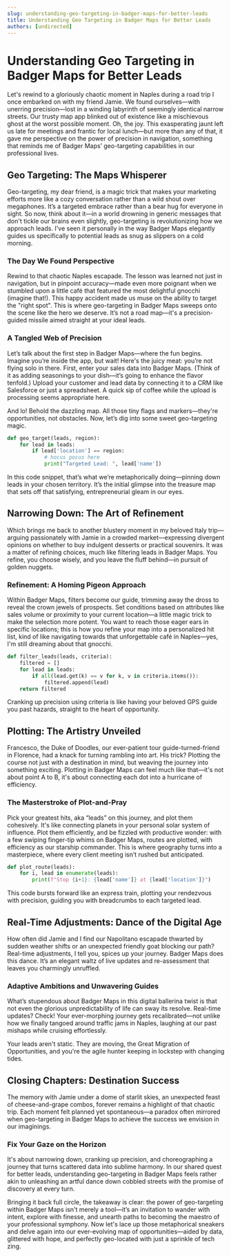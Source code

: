 ```yaml
---
slug: understanding-geo-targeting-in-badger-maps-for-better-leads
title: Understanding Geo Targeting in Badger Maps for Better Leads
authors: [undirected]
---
```



# Understanding Geo Targeting in Badger Maps for Better Leads

Let's rewind to a gloriously chaotic moment in Naples during a road trip I once embarked on with my friend Jamie. We found ourselves—with unerring precision—lost in a winding labyrinth of seemingly identical narrow streets. Our trusty map app blinked out of existence like a mischievous ghost at the worst possible moment. Oh, the joy. This exasperating jaunt left us late for meetings and frantic for local lunch—but more than any of that, it gave me perspective on the power of precision in navigation, something that reminds me of Badger Maps’ geo-targeting capabilities in our professional lives. 

## Geo Targeting: The Maps Whisperer

Geo-targeting, my dear friend, is a magic trick that makes your marketing efforts more like a cozy conversation rather than a wild shout over megaphones. It’s a targeted embrace rather than a bear hug for everyone in sight. So now, think about it—in a world drowning in generic messages that don't tickle our brains even slightly, geo-targeting is revolutionizing how we approach leads. I've seen it personally in the way Badger Maps elegantly guides us specifically to potential leads as snug as slippers on a cold morning.

### The Day We Found Perspective

Rewind to that chaotic Naples escapade. The lesson was learned not just in navigation, but in pinpoint accuracy—made even more poignant when we stumbled upon a little café that featured the most delightful gnocchi (imagine that!). This happy accident made us muse on the ability to target the "right spot". This is where geo-targeting in Badger Maps sweeps onto the scene like the hero we deserve. It’s not a road map—it's a precision-guided missile aimed straight at your ideal leads.

### A Tangled Web of Precision

Let’s talk about the first step in Badger Maps—where the fun begins. Imagine you’re inside the app, but wait! Here's the juicy meat: you’re not flying solo in there. First, enter your sales data into Badger Maps. (Think of it as adding seasonings to your dish—it’s going to enhance the flavor tenfold.) Upload your customer and lead data by connecting it to a CRM like Salesforce or just a spreadsheet. A quick sip of coffee while the upload is processing seems appropriate here. 

And lo! Behold the dazzling map. All those tiny flags and markers—they're opportunities, not obstacles. Now, let’s dig into some sweet geo-targeting magic.

```python
def geo_target(leads, region):
    for lead in leads:
        if lead['location'] == region:
            # hocus pocus here
            print("Targeted Lead: ", lead['name'])
```

In this code snippet, that’s what we’re metaphorically doing—pinning down leads in your chosen territory. It’s the initial glimpse into the treasure map that sets off that satisfying, entrepreneurial gleam in our eyes.

## Narrowing Down: The Art of Refinement

Which brings me back to another blustery moment in my beloved Italy trip—arguing passionately with Jamie in a crowded market—expressing divergent opinions on whether to buy indulgent desserts or practical souvenirs. It was a matter of refining choices, much like filtering leads in Badger Maps. You refine, you choose wisely, and you leave the fluff behind—in pursuit of golden nuggets.

### Refinement: A Homing Pigeon Approach

Within Badger Maps, filters become our guide, trimming away the dross to reveal the crown jewels of prospects. Set conditions based on attributes like sales volume or proximity to your current location—a little magic trick to make the selection more potent. You want to reach those eager ears in specific locations; this is how you refine your map into a personalized hit list, kind of like navigating towards that unforgettable café in Naples—yes, I'm still dreaming about that gnocchi.

```python
def filter_leads(leads, criteria):
    filtered = []
    for lead in leads:
        if all(lead.get(k) == v for k, v in criteria.items()):
            filtered.append(lead)
    return filtered
```

Cranking up precision using criteria is like having your beloved GPS guide you past hazards, straight to the heart of opportunity.

## Plotting: The Artistry Unveiled

Francesco, the Duke of Doodles, our ever-patient tour guide-turned-friend in Florence, had a knack for turning rambling into art. His trick? Plotting the course not just with a destination in mind, but weaving the journey into something exciting. Plotting in Badger Maps can feel much like that—it's not about point A to B, it's about connecting each dot into a hurricane of efficiency.

### The Masterstroke of Plot-and-Pray

Pick your greatest hits, aka “leads” on this journey, and plot them cohesively. It's like connecting planets in your personal solar system of influence. Plot them efficiently, and be fizzled with productive wonder: with a few swiping finger-tip whims on Badger Maps, routes are plotted, with efficiency as our starship commander. This is where geography turns into a masterpiece, where every client meeting isn’t rushed but anticipated.

```python
def plot_route(leads):
    for i, lead in enumerate(leads):
        print(f"Stop {i+1}: {lead['name']} at {lead['location']}")
```

This code bursts forward like an express train, plotting your rendezvous with precision, guiding you with breadcrumbs to each targeted lead.

## Real-Time Adjustments: Dance of the Digital Age

How often did Jamie and I find our Napolitano escapade thwarted by sudden weather shifts or an unexpected friendly goat blocking our path? Real-time adjustments, I tell you, spices up your journey. Badger Maps does this dance. It’s an elegant waltz of live updates and re-assessment that leaves you charmingly unruffled.

### Adaptive Ambitions and Unwavering Guides

What’s stupendous about Badger Maps in this digital ballerina twist is that not even the glorious unpredictability of life can sway its resolve. Real-time updates? Check! Your ever-morphing journey gets recalibrated—not unlike how we finally tangoed around traffic jams in Naples, laughing at our past mishaps while cruising effortlessly.

Your leads aren't static. They are moving, the Great Migration of Opportunities, and you're the agile hunter keeping in lockstep with changing tides.

## Closing Chapters: Destination Success

The memory with Jamie under a dome of starlit skies, an unexpected feast of cheese-and-grape combos, forever remains a highlight of that chaotic trip. Each moment felt planned yet spontaneous—a paradox often mirrored when geo-targeting in Badger Maps to achieve the success we envision in our imaginings.

### Fix Your Gaze on the Horizon

It's about narrowing down, cranking up precision, and choreographing a journey that turns scattered data into sublime harmony. In our shared quest for better leads, understanding geo-targeting in Badger Maps feels rather akin to unleashing an artful dance down cobbled streets with the promise of discovery at every turn.

Bringing it back full circle, the takeaway is clear: the power of geo-targeting within Badger Maps isn't merely a tool—it’s an invitation to wander with intent, explore with finesse, and unearth paths to becoming the maestro of your professional symphony. Now let's lace up those metaphorical sneakers and delve again into our ever-evolving map of opportunities—aided by data, glittered with hope, and perfectly geo-located with just a sprinkle of tech zing.
